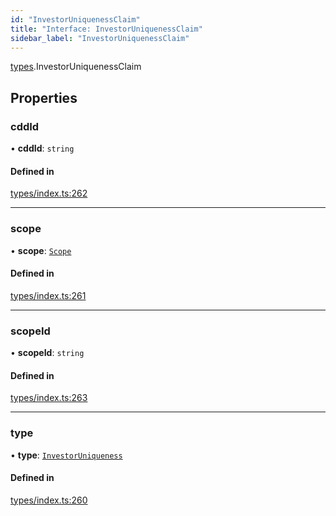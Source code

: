 ```yaml
---
id: "InvestorUniquenessClaim"
title: "Interface: InvestorUniquenessClaim"
sidebar_label: "InvestorUniquenessClaim"
---
```


[types](../../../modules/Types/Types.md).InvestorUniquenessClaim

## Properties

### cddId

• **cddId**: `string`

#### Defined in

[types/index.ts:262](https://github.com/PolymeshAssociation/polymesh-sdk/blob/15be87e8/src/types/index.ts#L262)

___

### scope

• **scope**: [`Scope`](../Scope/Scope.md)

#### Defined in

[types/index.ts:261](https://github.com/PolymeshAssociation/polymesh-sdk/blob/15be87e8/src/types/index.ts#L261)

___

### scopeId

• **scopeId**: `string`

#### Defined in

[types/index.ts:263](https://github.com/PolymeshAssociation/polymesh-sdk/blob/15be87e8/src/types/index.ts#L263)

___

### type

• **type**: [`InvestorUniqueness`](../../../enums/Types/ClaimType/ClaimType.md#investoruniqueness)

#### Defined in

[types/index.ts:260](https://github.com/PolymeshAssociation/polymesh-sdk/blob/15be87e8/src/types/index.ts#L260)

